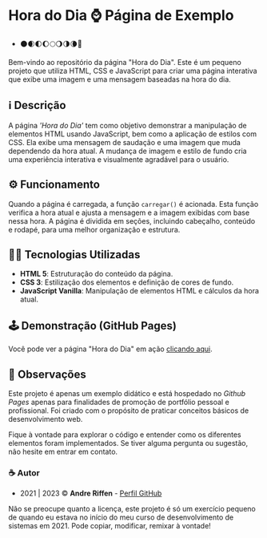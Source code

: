 # Hora do Dia ⌚ Página de Exemplo

- 🌑🌒🌓🌔🌕🌖🌗🌘🌚

Bem-vindo ao repositório da página "Hora do Dia". Este é um pequeno projeto que utiliza HTML, CSS e JavaScript para criar uma página interativa que exibe uma imagem e uma mensagem baseadas na hora do dia.

## ℹ️ Descrição

A página *'Hora do Dia'* tem como objetivo demonstrar a manipulação de elementos HTML usando JavaScript, bem como a aplicação de estilos com CSS. Ela exibe uma mensagem de saudação e uma imagem que muda dependendo da hora atual. A mudança de imagem e estilo de fundo cria uma experiência interativa e visualmente agradável para o usuário.

## ⚙️ Funcionamento

Quando a página é carregada, a função `carregar()` é acionada. Esta função verifica a hora atual e ajusta a mensagem e a imagem exibidas com base nessa hora. A página é dividida em seções, incluindo cabeçalho, conteúdo e rodapé, para uma melhor organização e estrutura.

## 👨‍💻 Tecnologias Utilizadas

- **HTML 5**: Estruturação do conteúdo da página.
- **CSS 3**: Estilização dos elementos e definição de cores de fundo.
- **JavaScript Vanilla**: Manipulação de elementos HTML e cálculos da hora atual.

## 🕹️ Demonstração (GitHub Pages)

Você pode ver a página "Hora do Dia" em ação [clicando aqui](https://andreriffen.github.io/hora-do-dia/).

## 💬 Observações

Este projeto é apenas um exemplo didático e está hospedado no *Github Pages* apenas para finalidades de promoção de portfólio pessoal e profissional. Foi criado com o propósito de praticar conceitos básicos de desenvolvimento web.

Fique à vontade para explorar o código e entender como os diferentes elementos foram implementados. Se tiver alguma pergunta ou sugestão, não hesite em entrar em contato.

### ☕ Autor

- 2021 | 2023 ©️ **Andre Riffen** - [Perfil GitHub](https://github.com/andreriffen)

Não se preocupe quanto a licença, este projeto é só um exercício pequeno de quando eu estava no início do meu curso de desenvolvimento de sistemas em 2021. Pode copiar, modificar, remixar à vontade!

